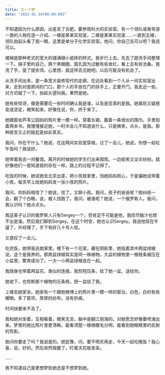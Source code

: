 ```yaml
---
title: 又一个梦
date: "2022-01-24T00:00:00Z"
---
```


不知道因为什么原因，出差去了合肥。要参观科大的实验室。有一个领队或者导游一类的人物在逐一介绍，一楼是某某实验室，二楼是某某实验室……一直到五楼，领队抬起头看了我一眼，这里是单分子化学实验室。他问，你自己去可以吧？我说可以。

楼梯是那种老式的宽大的铺满细小瓷砖的样式。我步行上去。先去了趟洗手间整理一下。镜子里的自己，两个黑眼圈，面孔因为过敏有些发红，看上去有些沧桑。我洗了手，提了提衣领。心里想，就这样去见她吧。以后可能没有机会了。

从洗手间出来，是一条宽大装修现代的走廊。在远处看到一个人从一间实验室出来，走到对面房间的门口，那个人的手放在门的扶手上，正要开门。我走近一些，对方迟疑了一下，抬起头望向我。果然是她。

她有些惊讶，像是需要花一些时间确认我是谁，以及是否真的是我。她眉目又疑惑变成坚定，微笑起来，好像在说，你，终于来了。

她跟那张芦苇公园拍的照片里一模一样。穿着长裙，戴着一条很长的围巾。手里抱着两本书。我慢慢接近她，一时半会儿不知道说什么，只是微笑，点头，是我。那种欲言又止的尴尬是如此真实。

我问，你在干什么？她说，在这两间实验室穿梭。过了一会儿，她说，你想一起吃午饭吗？我说好。

她带着我去一间餐馆。离开的时候她的学生们出来围观。一边偷笑又议论纷纷。就好像他们一直知道我的存在一样。路上的过程不记得了。

吃饭的时候，她说她去北京出差，把小孩放家里，怕她妈妈担心，于是骗她说带着小孩，每天早上给她妈妈发一张小孩的照片。

我问，你妈妈相信了？她说，信了。又聊小孩。我问，孩子的爸爸呢？她纠结一会，翻了个白眼，说，被人拐跑了。我问，被谁呢？她说，一个俄罗斯人。我问，我认识吗？她点点头。

我这辈子认识的俄罗斯人只有Sergey一个，但肯定不可能是他，我绞尽脑汁也想不出是谁。然后我们聊到Sergey。在这个时空，她也认识Sergey。我说他现在牛逼了，升经理了，手下有好几十号人呢。

又感叹了一会儿。

吃完饭，她带我去她家里。楼下有一个花架，藏在阴影里，她指着其中两盆绿植说，这个是我养的。那两盆绿植其实是同一株植物。大盆的植物里一根枝条被压在小盆里，繁育成功了。一大一小两盆绿植连在一起。

我随身也带着两盆花，类似的连接。我剪短压条，给了她一盆，送给你。

她收下，也剪断那个植物的压条枝，把一盆给了我。

上楼去她家坐。她家有一个跟她微博上的照片里一模一样的窗台。白色，白的有些耀眼。多了窗帘，厚厚的纺布，没有折痕。

时间快要来不及了。

我和她对坐着，互相看着，微笑无言。脑中是翻江倒海的。对她思念好像要喷涌出来。梦里的她比照片里更清晰。能看清楚一根根睫毛分明，能看到她眼睛里的反射的剪影。

她问你要走了吗？我说是的。她犹豫，问，要不明天再走，今天一起吃晚饭？我心喜，说，好的。然后突然我醒了。盯着天花板发呆。

……

我不知道自己是更想梦到她还是不想梦到她。
